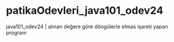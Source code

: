 # patikaOdevleri_java101_odev24
java101_odev24 | alınan değere göre döngülerle elmas işareti yapan program
